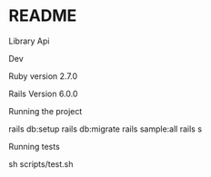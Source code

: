 # README

Library Api

Dev

Ruby version
2.7.0

Rails Version
6.0.0

Running the project

rails db:setup
rails db:migrate
rails sample:all
rails s

Running tests

sh scripts/test.sh
